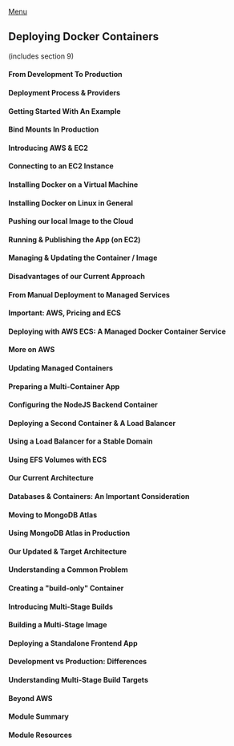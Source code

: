 <!--
ignore these words in spell check for this file
// cSpell:ignore  dockerized 
-->

[Menu](../README.md)

## Deploying Docker Containers
(includes section 9)


#### From Development To Production
#### Deployment Process & Providers
#### Getting Started With An Example
#### Bind Mounts In Production
#### Introducing AWS & EC2
#### Connecting to an EC2 Instance
#### Installing Docker on a Virtual Machine
#### Installing Docker on Linux in General
#### Pushing our local Image to the Cloud
#### Running & Publishing the App (on EC2)
#### Managing & Updating the Container / Image
#### Disadvantages of our Current Approach
#### From Manual Deployment to Managed Services
#### Important: AWS, Pricing and ECS
#### Deploying with AWS ECS: A Managed Docker Container Service
#### More on AWS
#### Updating Managed Containers
#### Preparing a Multi-Container App
#### Configuring the NodeJS Backend Container
#### Deploying a Second Container & A Load Balancer
#### Using a Load Balancer for a Stable Domain
#### Using EFS Volumes with ECS
#### Our Current Architecture
#### Databases & Containers: An Important Consideration
#### Moving to MongoDB Atlas
#### Using MongoDB Atlas in Production
#### Our Updated & Target Architecture
#### Understanding a Common Problem
#### Creating a "build-only" Container
#### Introducing Multi-Stage Builds
#### Building a Multi-Stage Image
#### Deploying a Standalone Frontend App
#### Development vs Production: Differences
#### Understanding Multi-Stage Build Targets
#### Beyond AWS
#### Module Summary
#### Module Resources